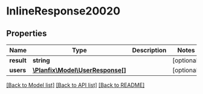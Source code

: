 # InlineResponse20020

## Properties
Name | Type | Description | Notes
------------ | ------------- | ------------- | -------------
**result** | **string** |  | [optional] 
**users** | [**\Planfix\Model\UserResponse[]**](UserResponse.md) |  | [optional] 

[[Back to Model list]](../../README.md#documentation-for-models) [[Back to API list]](../../README.md#documentation-for-api-endpoints) [[Back to README]](../../README.md)

